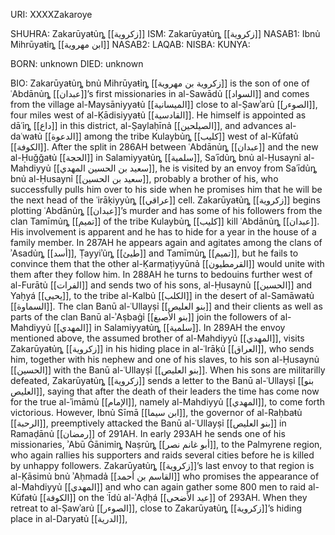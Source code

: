URI: XXXXZakaroye

SHUHRA: Zakarūyaŧủȵ [[زكروية]]
ISM: Zakarūyaŧủȵ [[زكروية]]
NASAB1: Ibnủ Mihrūyaŧỉȵ [[ابن مهروية]]
NASAB2:
LAQAB:
NISBA:
KUNYA:

BORN: unknown
DIED: unknown

BIO: Zakarūyaŧủȵ bnủ Mihrūyaŧỉȵ [[زكروية بن مهروية]] is the son of one of ʿAbdānủȵ [[عبدان]]’s first missionaries in al-Sawādủ [[السواد]] and comes from the village al-Maysāniyyaŧủ [[الميسانية]] close to al-Ṣawʾarủ [[الصوءر]], four miles west of al-Ḳādisiyyaŧủ [[القادسية]]. He himself is appointed as dāʿỉȵ [[داع]] in this district, al-Ṣaylaḥīnả [[الصيلحين]], and advances al-daʿwaŧủ [[الدعوة]] among the tribe Kulaybủȵ [[كليب]] west of al-Kūfaŧủ [[الكوفة]]. After the split in 286AH between ʿAbdānủȵ [[عبدان]] and the new al-Ḥuǧǧaŧủ [[الحجة]] in Salamiyyaŧủȵ [[سلمية]], Saʿīdủȵ bnủ al-Ḥusaynỉ al-Mahdiyyủ [[سعيد بن الحسين المهدي]], he is visited by an envoy from Saʿīdủȵ bnủ al-Ḥusaynỉ [[سعيد بن الحسين]], probably a brother of his, who successfully pulls him over to his side when he promises him that he will be the next head of the ʿirāḳiyyủȵ [[عراقي]] cell. Zakarūyaŧủȵ [[زكروية]] begins plotting ʿAbdānủȵ [[عبدان]]’s murder and has some of his followers from the clan Tamīmủȵ [[تميم]] of the tribe Kulaybủȵ [[كليب]] kill ʿAbdānủȵ [[عبدان]]. His involvement is apparent and he has to hide for a year in the house of a family member. In 287AH he appears again and agitates among the clans of ʾAsadủȵ [[أسد]], Ṭayyiʾủȵ [[طيئ]] and Tamīmủȵ [[تميم]], but he fails to convince them that the other al-Ḳarmaṭiyyūnả [[القرمطيون]] would unite with them after they follow him. In 288AH he turns to bedouins further west of al-Furātủ [[الفرات]] and sends two of his sons, al-Ḥusaynủ [[الحسين]] and Yaḥyá [[يحيى]], to the tribe al-Kalbủ [[الكلب]] in the desert of al-Samāwaŧủ [[السماوة]]. The clan Banū al-ʿUllayṣỉ [[بنو العليص]] and their clients as well as parts of the clan Banū al-ʾAṣbaġỉ [[بنو الأصبغ]] join the followers of al-Mahdiyyủ [[المهدي]] in Salamiyyaŧủȵ [[سلمية]]. In 289AH the envoy mentioned above, the assumed brother of al-Mahdiyyủ [[المهدي]], visits Zakarūyaŧủȵ [[زكروية]] in his hiding place in al-ʿIrāḳủ [[العراق]], who sends him, together with his nephew and one of his slaves, to his son al-Ḥusaynủ [[الحسين]] with the Banū al-ʿUllayṣỉ [[بنو العليص]]. When his sons are militarilly defeated, Zakarūyaŧủȵ [[زكروية]] sends a letter to the Banū al-ʿUllayṣỉ [[بنو العليص]], saying that after the death of their leaders the time has come now for the true al-ʾimāmủ [[الإمام]], namely al-Mahdiyyủ [[المهدي]], to come forth victorious. However, Ibnủ Sīmā [[ابن سيما]], the governor of al-Raḥbaŧủ [[الرحبة]], preemptively attacked the Banū al-ʿUllayṣỉ [[بنو العليص]] in Ramaḍānủ [[رمضان]] of 291AH. In early 293AH he sends one of his missionaries, ʾAbū Ġānimỉȵ Naṣrủȵ [[أبو غانم نصر]], to the Palmyrene region, who again rallies his supporters and raids several cities before he is killed by unhappy followers. Zakarūyaŧủȵ [[زكروية]]’s last envoy to that region is al-Ḳāsimủ bnủ ʾAḥmadả [[القاسم بن أحمد]] who promises the appearance of al-Mahdiyyủ [[المهدي]] and who can again gather some 800 men to raid al-Kūfaŧủ [[الكوفة]] on the ʿĪdủ al-ʾAḍḥá [[عيد الأضحى]] of 293AH. When they retreat to al-Ṣawʾarủ [[الصوءر]], close to Zakarūyaŧủȵ [[زكروية]]’s hiding place in al-Daryaŧủ [[الدرية]],
